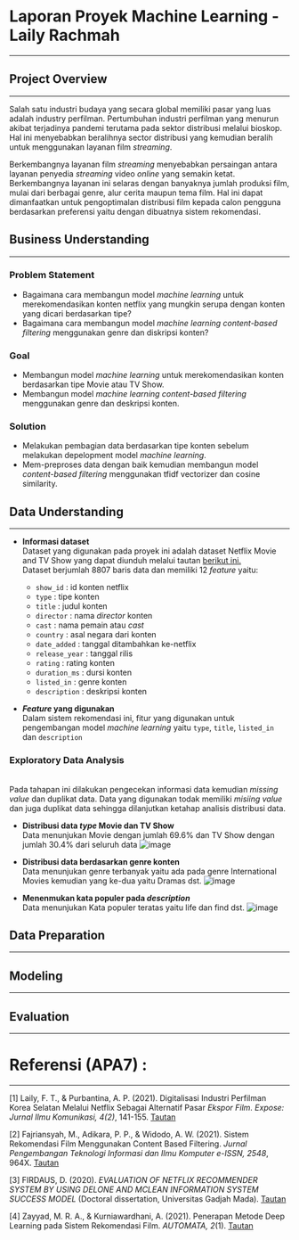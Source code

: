 # Laporan Proyek Machine Learning - Laily Rachmah
---

## Project Overview
---
Salah satu industri budaya yang secara global memiliki pasar yang luas adalah industry perfilman. Pertumbuhan industri perfilman yang menurun akibat terjadinya pandemi terutama pada sektor distribusi melalui bioskop. Hal ini menyebabkan beralihnya sector distribusi yang kemudian beralih untuk menggunakan layanan film _streaming_. 

Berkembangnya layanan film _streaming_ menyebabkan persaingan antara layanan penyedia _streaming_ video _online_ yang semakin ketat. Berkembangnya layanan ini selaras dengan banyaknya jumlah produksi film, mulai dari berbagai genre, alur cerita maupun tema film. Hal ini dapat dimanfaatkan untuk pengoptimalan distribusi film kepada calon pengguna berdasarkan preferensi yaitu dengan dibuatnya sistem rekomendasi. 



## Business Understanding
---

### Problem Statement
* Bagaimana cara membangun model _machine learning_ untuk merekomendasikan konten netflix yang mungkin serupa dengan konten yang dicari berdasarkan tipe?
* Bagaimana cara membangun model _machine learning content-based filtering_ menggunakan genre dan diskripsi konten?


### Goal
* Membangun model _machine learning_ untuk merekomendasikan konten berdasarkan tipe Movie atau TV Show.
* Membangun model _machine learning content-based filtering_ menggunakan genre dan deskripsi konten.


### Solution
* Melakukan pembagian data berdasarkan tipe konten sebelum melakukan depelopment model _machine learning_.
* Mem-preproses data dengan baik kemudian membangun model _content-based filtering_ menggunakan tfidf vectorizer dan cosine similarity.



## Data Understanding
---
- **Informasi dataset**
  <br>Dataset yang digunakan pada proyek ini adalah dataset Netflix Movie and TV Show yang dapat diunduh melalui tautan [berikut ini.](https://www.kaggle.com/datasets/shivamb/netflix-shows?datasetId=434238&searchQuery=recom)
  <br>Dataset berjumlah 8807 baris data dan memiliki 12 _feature_ yaitu:
    *   `show_id` : id konten netflix
    *   `type` : tipe konten
    *   `title` : judul konten
    *   `director` : nama _director_ konten
    *   `cast` : nama pemain atau _cast_
    *   `country` : asal negara dari konten
    *   `date_added` : tanggal ditambahkan ke-netflix
    *   `release_year` : tanggal rilis
    *   `rating` : rating konten
    *   `duration_ms` : dursi konten
    *   `listed_in` : genre konten
    *   `description` : deskripsi konten

- **_Feature_ yang digunakan**
  <br>Dalam sistem rekomendasi ini, fitur yang digunakan untuk pengembangan model _machine learning_ yaitu `type`, `title`, `listed_in` dan `description`

### Exploratory Data Analysis
<br> Pada tahapan ini dilakukan pengecekan informasi data kemudian _missing value_ dan duplikat data. Data yang digunakan todak memiliki _misiing value_ dan juga duplikat data sehingga dilanjutkan ketahap analisis distribusi data.
- **Distribusi data _type_ Movie dan TV Show**
  <br>Data menunjukan Movie dengan jumlah 69.6% dan TV Show dengan jumlah 30.4% dari seluruh data
  ![image](https://user-images.githubusercontent.com/91611703/191995037-7c0470f4-ba47-434b-9401-3193642c9b6a.png)

- **Distribusi data berdasarkan genre konten**
  <br>Data menunjukan genre terbanyak yaitu ada pada genre International Movies kemudian yang ke-dua yaitu Dramas dst.
  ![image](https://user-images.githubusercontent.com/91611703/191995085-1fd287d6-2769-42a7-8b90-7d91d5af9e54.png)

- **Menenmukan kata populer pada _description_**
  <br>Data menunjukan Kata populer teratas yaitu life dan find dst.
  ![image](https://user-images.githubusercontent.com/91611703/191995113-e4534a22-4d67-48de-a11c-c2f4f8dcb87a.png)


## Data Preparation
---



## Modeling
---


## Evaluation
---


# Referensi (APA7)  :
---
[1] Laily, F. T., & Purbantina, A. P. (2021). Digitalisasi Industri Perfilman Korea Selatan Melalui Netflix Sebagai Alternatif Pasar _Ekspor Film. Expose: Jurnal Ilmu Komunikasi, 4(2)_, 141-155. [Tautan](http://e-journal.president.ac.id/presunivojs/index.php/EXPOSE/article/view/1494)

[2] Fajriansyah, M., Adikara, P. P., & Widodo, A. W. (2021). Sistem Rekomendasi Film Menggunakan Content Based Filtering. _Jurnal Pengembangan Teknologi Informasi dan Ilmu Komputer e-ISSN, 2548_, 964X. [Tautan](http://j-ptiik.ub.ac.id/index.php/j-ptiik/article/download/9163/4159)

[3] FIRDAUS, D. (2020). _EVALUATION OF NETFLIX RECOMMENDER SYSTEM BY USING DELONE AND MCLEAN INFORMATION SYSTEM SUCCESS MODEL_ (Doctoral dissertation, Universitas Gadjah Mada). [Tautan](http://etd.repository.ugm.ac.id/penelitian/detail/196994)

[4] Zayyad, M. R. A., & Kurniawardhani, A. (2021). Penerapan Metode Deep Learning pada Sistem Rekomendasi Film. _AUTOMATA, 2_(1). [Tautan](https://journal.uii.ac.id/AUTOMATA/article/view/17426)
